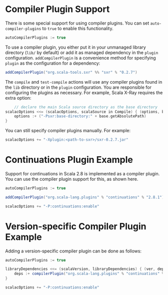 # Compiler Plugin Support

There is some special support for using compiler plugins.  You can set `auto-compiler-plugins` to `true` to enable this functionality.

```scala
autoCompilerPlugins := true
```

To use a compiler plugin, you either put it in your unmanaged library directory (`lib/` by default) or add it as managed dependency in the `plugin` configuration.  `addCompilerPlugin` is a convenience method for specifying `plugin` as the configuration for a dependency:

```scala
addCompilerPlugin("org.scala-tools.sxr" %% "sxr" % "0.2.7")
```

The `compile` and `test-compile` actions will use any compiler plugins found in the `lib` directory or in the `plugin` configuration.  You are responsible for configuring the plugins as necessary.  For example, Scala X-Ray requires the extra option:

```scala
	// declare the main Scala source directory as the base directory
scalacOptions <<= (scalacOptions, scalaSource in Compile) { (options, base) =>
	options :+ ("-Psxr:base-directory:" + base.getAbsolutePath)
}
```

You can still specify compiler plugins manually.  For example:

```scala
scalacOptions += "-Xplugin:<path-to-sxr>/sxr-0.2.7.jar"
```

# Continuations Plugin Example

Support for continuations in Scala 2.8 is implemented as a compiler plugin.  You can use the compiler plugin support for this, as shown here.

```scala
autoCompilerPlugins := true

addCompilerPlugin("org.scala-lang.plugins" % "continuations" % "2.8.1")

scalacOptions += "-P:continuations:enable"
```

# Version-specific Compiler Plugin Example

Adding a version-specific compiler plugin can be done as follows:

```scala
autoCompilerPlugins := true

libraryDependencies <<= (scalaVersion, libraryDependencies) { (ver, deps) =>
    deps :+ compilerPlugin("org.scala-lang.plugins" % "continuations" % ver)
}

scalacOptions += "-P:continuations:enable"
```